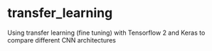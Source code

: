 # transfer_learning
Using transfer learning (fine tuning) with Tensorflow 2 and Keras to compare different CNN architectures

